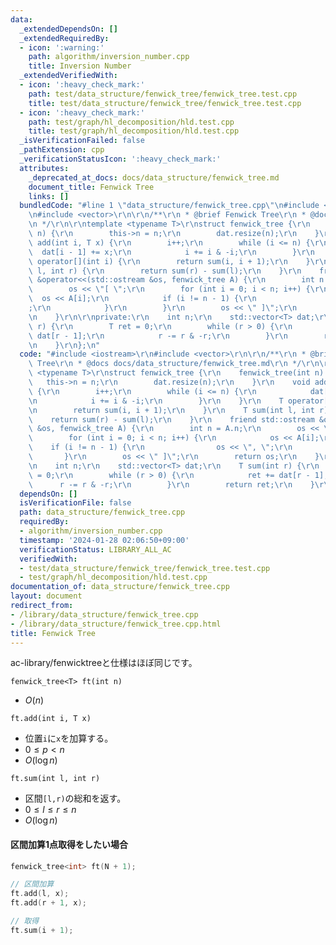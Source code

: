```yaml
---
data:
  _extendedDependsOn: []
  _extendedRequiredBy:
  - icon: ':warning:'
    path: algorithm/inversion_number.cpp
    title: Inversion Number
  _extendedVerifiedWith:
  - icon: ':heavy_check_mark:'
    path: test/data_structure/fenwick_tree/fenwick_tree.test.cpp
    title: test/data_structure/fenwick_tree/fenwick_tree.test.cpp
  - icon: ':heavy_check_mark:'
    path: test/graph/hl_decomposition/hld.test.cpp
    title: test/graph/hl_decomposition/hld.test.cpp
  _isVerificationFailed: false
  _pathExtension: cpp
  _verificationStatusIcon: ':heavy_check_mark:'
  attributes:
    _deprecated_at_docs: docs/data_structure/fenwick_tree.md
    document_title: Fenwick Tree
    links: []
  bundledCode: "#line 1 \"data_structure/fenwick_tree.cpp\"\n#include <iostream>\r\
    \n#include <vector>\r\n\r\n/**\r\n * @brief Fenwick Tree\r\n * @docs docs/data_structure/fenwick_tree.md\r\
    \n */\r\n\r\ntemplate <typename T>\r\nstruct fenwick_tree {\r\n    fenwick_tree(int\
    \ n) {\r\n        this->n = n;\r\n        dat.resize(n);\r\n    }\r\n    void\
    \ add(int i, T x) {\r\n        i++;\r\n        while (i <= n) {\r\n          \
    \  dat[i - 1] += x;\r\n            i += i & -i;\r\n        }\r\n    }\r\n    T\
    \ operator[](int i) {\r\n        return sum(i, i + 1);\r\n    }\r\n    T sum(int\
    \ l, int r) {\r\n        return sum(r) - sum(l);\r\n    }\r\n    friend std::ostream\
    \ &operator<<(std::ostream &os, fenwick_tree A) {\r\n        int n = A.n;\r\n\
    \        os << \"[ \";\r\n        for (int i = 0; i < n; i++) {\r\n          \
    \  os << A[i];\r\n            if (i != n - 1) {\r\n                os << \", \"\
    ;\r\n            }\r\n        }\r\n        os << \" ]\";\r\n        return os;\r\
    \n    }\r\n\r\nprivate:\r\n    int n;\r\n    std::vector<T> dat;\r\n    T sum(int\
    \ r) {\r\n        T ret = 0;\r\n        while (r > 0) {\r\n            ret +=\
    \ dat[r - 1];\r\n            r -= r & -r;\r\n        }\r\n        return ret;\r\
    \n    }\r\n};\n"
  code: "#include <iostream>\r\n#include <vector>\r\n\r\n/**\r\n * @brief Fenwick\
    \ Tree\r\n * @docs docs/data_structure/fenwick_tree.md\r\n */\r\n\r\ntemplate\
    \ <typename T>\r\nstruct fenwick_tree {\r\n    fenwick_tree(int n) {\r\n     \
    \   this->n = n;\r\n        dat.resize(n);\r\n    }\r\n    void add(int i, T x)\
    \ {\r\n        i++;\r\n        while (i <= n) {\r\n            dat[i - 1] += x;\r\
    \n            i += i & -i;\r\n        }\r\n    }\r\n    T operator[](int i) {\r\
    \n        return sum(i, i + 1);\r\n    }\r\n    T sum(int l, int r) {\r\n    \
    \    return sum(r) - sum(l);\r\n    }\r\n    friend std::ostream &operator<<(std::ostream\
    \ &os, fenwick_tree A) {\r\n        int n = A.n;\r\n        os << \"[ \";\r\n\
    \        for (int i = 0; i < n; i++) {\r\n            os << A[i];\r\n        \
    \    if (i != n - 1) {\r\n                os << \", \";\r\n            }\r\n \
    \       }\r\n        os << \" ]\";\r\n        return os;\r\n    }\r\n\r\nprivate:\r\
    \n    int n;\r\n    std::vector<T> dat;\r\n    T sum(int r) {\r\n        T ret\
    \ = 0;\r\n        while (r > 0) {\r\n            ret += dat[r - 1];\r\n      \
    \      r -= r & -r;\r\n        }\r\n        return ret;\r\n    }\r\n};"
  dependsOn: []
  isVerificationFile: false
  path: data_structure/fenwick_tree.cpp
  requiredBy:
  - algorithm/inversion_number.cpp
  timestamp: '2024-01-28 02:06:50+09:00'
  verificationStatus: LIBRARY_ALL_AC
  verifiedWith:
  - test/data_structure/fenwick_tree/fenwick_tree.test.cpp
  - test/graph/hl_decomposition/hld.test.cpp
documentation_of: data_structure/fenwick_tree.cpp
layout: document
redirect_from:
- /library/data_structure/fenwick_tree.cpp
- /library/data_structure/fenwick_tree.cpp.html
title: Fenwick Tree
---
```


ac-library/fenwicktreeと仕様はほぼ同じです。

```fenwick_tree<T> ft(int n)```
- $O(n)$


```ft.add(int i, T x)```
- 位置`i`に`x`を加算する。
- $0\le p<n$
- $O(\log{n})$


```ft.sum(int l, int r)```
- 区間`[l,r)`の総和を返す。
- $0\le l \le r\le n$
- $O(\log{n})$

#### 区間加算1点取得をしたい場合
```cpp
fenwick_tree<int> ft(N + 1);

// 区間加算
ft.add(l, x);
ft.add(r + 1, x);

// 取得
ft.sum(i + 1);
```